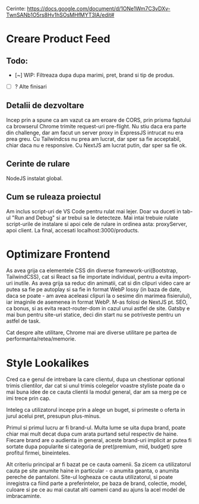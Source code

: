 Cerinte: https://docs.google.com/document/d/1ONe1Wm7C3vDXv-TwnSANb1O5rs8Hv1hSOsMHfMYT3lA/edit#

# Creare Product Feed

## Todo:

- [~] WIP: Filtreaza dupa dupa marimi, pret, brand si tip de produs.
- [ ] ? Alte finisari

## Detalii de dezvoltare

Incep prin a spune ca am vazut ca am eroare de CORS, prin prisma faptului ca browserul Chrome trimite request-uri pre-flight. Nu stiu daca era parte din challenge, dar am facut un server proxy in ExpressJS intrucat nu era prea greu. Cu Tailwindcss nu prea am lucrat, dar sper sa fie acceptabil, chiar daca nu e responsive. Cu NextJS am lucrat putin, dar sper sa fie ok.

## Cerinte de rulare

NodeJS instalat global.

## Cum se ruleaza proiectul

Am inclus script-uri de VS Code pentru rulat mai lejer. Doar va duceti in tab-ul "Run and Debug" si ar trebui sa le detecteze. Mai intai trebuie rulate script-urile de instalare si apoi cele de rulare in ordinea asta: proxyServer, apoi client. La final, accesati localhost:3000/products.

# Optimizare Frontend

As avea grija ca elementele CSS din diverse framework-uri(Bootstrap, TailwindCSS), cat si React sa fie importate individual, pentru a evita import-uri inutile. As avea grija sa reduc din animatii, cat si din clipuri video care ar putea sa fie pe autoplay si sa fie in format WebP lossy (in baza de date, daca se poate - am avea aceleasi clipuri la o sesime din marimea fisierului), iar imaginile de asemenea in format WebP. M-as folosi de NextJS pt. SEO, ca bonus, si as evita react-router-dom in cazul unui astfel de site. Gatsby e mai bun pentru site-uri statice, deci din start nu se potriveste pentru un astfel de task.

Cat despre alte utilitare, Chrome mai are diverse utilitare pe partea de performanta/retea/memorie.

# Style Lookalikes

Cred ca e genul de intrebare la care clientul, dupa un chestionar optional trimis clientilor, dar cat si unul trimis colegelor voastre styliste poate da o mai buna idee de ce cauta clientii la modul general, dar am sa merg pe ce imi trece prin cap.

Inteleg ca utilizatorul incepe prin a alege un buget, si primeste o oferta in jurul acelui pret, presupun plus-minus.

Primul si primul lucru ar fi brand-ul. Multa lume se uita dupa brand, poate chiar mai mult decat dupa cum arata purtand setul respectiv de haine. Fiecare brand are o audienta in general, aceste brand-uri implicit ar putea fi sortate dupa popularite si categoria de pret(premium, mid, budget) spre profitul firmei, bineinteles.

Alt criteriu principal ar fi bazat pe ce cauta oamenii. Sa zicem ca utilizatorul cauta pe site anumite haine in particular - o anumita geanta, o anumita pereche de pantaloni. Site-ul logheaza ce cauta utilizatorul, si poate inregistra ca fiind parte a preferintelor, pe baza de brand, colectie, model, culoare si pe ce au mai cautat alti oameni cand au ajuns la acel model de imbracaminte.
